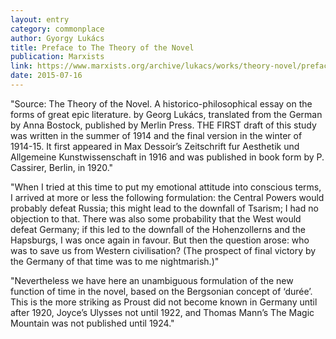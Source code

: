 ```yaml
---
layout: entry
category: commonplace
author: Gyorgy Lukács
title: Preface to The Theory of the Novel
publication: Marxists
link: https://www.marxists.org/archive/lukacs/works/theory-novel/preface.htm
date: 2015-07-16
---
```


"Source: The Theory of the Novel. A historico-philosophical essay on the forms of great epic literature. by Georg Lukács, translated from the German by Anna Bostock, published by Merlin Press. THE FIRST draft of this study was written in the summer of 1914 and the final version in the winter of 1914-15. It first appeared in Max Dessoir’s Zeitschrift fur Aesthetik und Allgemeine Kunstwissenschaft in 1916 and was published in book form by P. Cassirer, Berlin, in 1920."

"When I tried at this time to put my emotional attitude into conscious terms, I arrived at more or less the following formulation: the Central Powers would probably defeat Russia; this might lead to the downfall of Tsarism; I had no objection to that. There was also some probability that the West would defeat Germany; if this led to the downfall of the Hohenzollerns and the Hapsburgs, I was once again in favour. But then the question arose: who was to save us from Western civilisation? (The prospect of final victory by the Germany of that time was to me nightmarish.)"

"Nevertheless we have here an unambiguous formulation of the new function of time in the novel, based on the Bergsonian concept of ‘durée’. This is the more striking as Proust did not become known in Germany until after 1920, Joyce’s Ulysses not until 1922, and Thomas Mann’s The Magic Mountain was not published until 1924."

